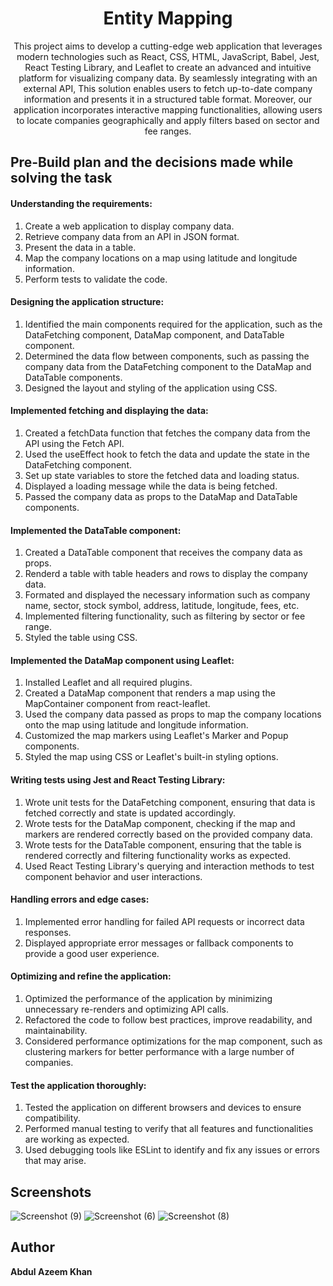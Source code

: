 <h1 align="center">Entity Mapping</h1>

<p align="center">This project aims to develop a cutting-edge web application that leverages modern technologies such as React, CSS, HTML, JavaScript, Babel, Jest, React Testing Library, and Leaflet to create an advanced and intuitive platform for visualizing company data. By seamlessly integrating with an external API, This solution enables users to fetch up-to-date company information and presents it in a structured table format. Moreover, our application incorporates interactive mapping functionalities, allowing users to locate companies geographically and apply filters based on sector and fee ranges.</p>

## Pre-Build plan and the decisions made while solving the task

#### Understanding the requirements:
1. Create a web application to display company data.
2. Retrieve company data from an API in JSON format.
3. Present the data in a table.
4. Map the company locations on a map using latitude and longitude information.
5. Perform tests to validate the code.

#### Designing the application structure:
1. Identified the main components required for the application, such as the DataFetching component, DataMap component, and DataTable component.
2. Determined the data flow between components, such as passing the company data from the DataFetching component to the DataMap and DataTable components.
3. Designed the layout and styling of the application using CSS.

#### Implemented fetching and displaying the data:
1. Created a fetchData function that fetches the company data from the API using the Fetch API.
2. Used the useEffect hook to fetch the data and update the state in the DataFetching component.
3. Set up state variables to store the fetched data and loading status.
4. Displayed a loading message while the data is being fetched.
5. Passed the company data as props to the DataMap and DataTable components.

#### Implemented the DataTable component:
1. Created a DataTable component that receives the company data as props.
2. Renderd a table with table headers and rows to display the company data.
3. Formated and displayed the necessary information such as company name, sector, stock symbol, address, latitude, longitude, fees, etc.
4. Implemented filtering functionality, such as filtering by sector or fee range.
5. Styled the table using CSS.

#### Implemented the DataMap component using Leaflet:
1. Installed Leaflet and all required plugins.
2. Created a DataMap component that renders a map using the MapContainer component from react-leaflet.
3. Used the company data passed as props to map the company locations onto the map using latitude and longitude information.
4. Customized the map markers using Leaflet's Marker and Popup components.
5. Styled the map using CSS or Leaflet's built-in styling options.

#### Writing tests using Jest and React Testing Library:
1. Wrote unit tests for the DataFetching component, ensuring that data is fetched correctly and state is updated accordingly.
2. Wrote tests for the DataMap component, checking if the map and markers are rendered correctly based on the provided company data.
3. Wrote tests for the DataTable component, ensuring that the table is rendered correctly and filtering functionality works as expected.
4. Used React Testing Library's querying and interaction methods to test component behavior and user interactions.

#### Handling errors and edge cases:
1. Implemented error handling for failed API requests or incorrect data responses.
2. Displayed appropriate error messages or fallback components to provide a good user experience.

#### Optimizing and refine the application:
1. Optimized the performance of the application by minimizing unnecessary re-renders and optimizing API calls.
2. Refactored the code to follow best practices, improve readability, and maintainability.
3. Considered performance optimizations for the map component, such as clustering markers for better performance with a large number of companies.

#### Test the application thoroughly:
1. Tested the application on different browsers and devices to ensure compatibility.
2. Performed manual testing to verify that all features and functionalities are working as expected.
3. Used debugging tools like ESLint to identify and fix any issues or errors that may arise.

## Screenshots

![Screenshot (9)](https://github.com/Azeemkhan07/KPMG-Legal-Tech-Test/assets/106512671/aa2ae745-c98d-4b57-ab80-56f1235435b0)
![Screenshot (6)](https://github.com/Azeemkhan07/KPMG-Legal-Tech-Test/assets/106512671/b4cf132c-e8d8-48f0-a891-ca69f43fd5c6)
![Screenshot (8)](https://github.com/Azeemkhan07/KPMG-Legal-Tech-Test/assets/106512671/cb69adf7-449c-4616-8124-8121142b0a10)

## Author

**Abdul Azeem Khan**
